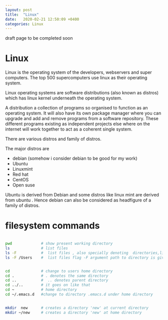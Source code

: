 ```yaml
---
layout: post
title:  "Linux"
date:   2020-02-21 12:50:09 +0400
categories: Linux
---
```

draft page to be  completed soon

# Linux

Linux is the operating system of the developers, webservers and super computers. The top 500 supercomputers use linux as their operating system.

Linux operating systems are software distributions (also known as distros) which has linux kernel underneath the operating system.

A distribution a collection of programs  so organised to function as an operating system. It will also have its own package manager where you can upgrade and add and remove programs from a software repository.  These different programs existing as independent projects else where on the internet  will work together to act as a coherent single system.

There are various distros and family of distros.

The major distros are
- debian (somehow i consider debian to be good for my work)
- Ubuntu
- Linuxmint
- Red hat
- CentOS
- Open suse


Ubuntu is derived from Debian and some distros like linux mint are derived from ubuntu . Hence debian can also be considered as headfigure of a family of distros.

# filesystem commands






```sh

pwd             # show present working directory
ls              # list files
ls -F           #  list files , also specially denoting  directories,links , files
ls -F /Users    #  list files flag -F argument path to directory is given to that argument


cd              # change to users home directory
cd .            # . denotes the same directory
cd ..           #  .. denotes parent directory
cd ../..        # it goes on like that
cd ~            # home directory
cd ~/.emacs.d   #change to directory .emacs.d under home directory


mkdir  new      # creates a directory 'new' at current directory
mkdir ~/new     # creates a directory 'new' at home directory

```
